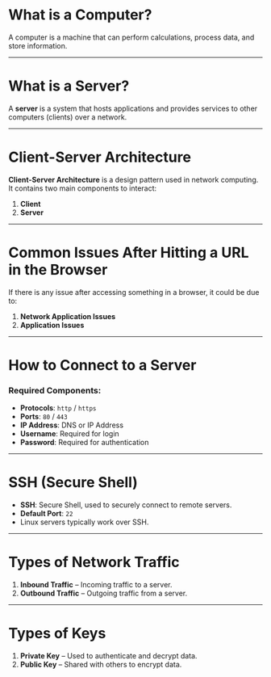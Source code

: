 # What is a Computer?

A computer is a machine that can perform calculations, process data, and store information.

---

# What is a Server?

A **server** is a system that hosts applications and provides services to other computers (clients) over a network.

---

# Client-Server Architecture

**Client-Server Architecture** is a design pattern used in network computing. It contains two main components to interact:

1. **Client**  
2. **Server**

---

# Common Issues After Hitting a URL in the Browser

If there is any issue after accessing something in a browser, it could be due to:

1. **Network Application Issues**  
2. **Application Issues**

---

# How to Connect to a Server

### Required Components:
- **Protocols**: `http` / `https`
- **Ports**: `80` / `443`
- **IP Address**: DNS or IP Address
- **Username**: Required for login
- **Password**: Required for authentication

---

# SSH (Secure Shell)

- **SSH**: Secure Shell, used to securely connect to remote servers.
- **Default Port**: `22`
- Linux servers typically work over SSH.

---

# Types of Network Traffic

1. **Inbound Traffic** – Incoming traffic to a server.
2. **Outbound Traffic** – Outgoing traffic from a server.

---

# Types of Keys

1. **Private Key** – Used to authenticate and decrypt data.
2. **Public Key** – Shared with others to encrypt data.
